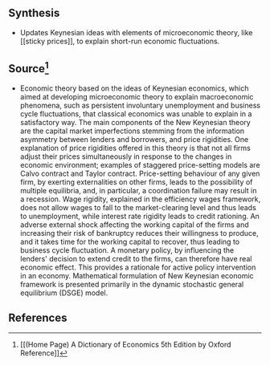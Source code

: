 ## Synthesis
- Updates Keynesian ideas with elements of microeconomic theory, like [[sticky prices]], to explain short-run economic fluctuations.
## Source[^1]
- Economic theory based on the ideas of Keynesian economics, which aimed at developing microeconomic theory to explain macroeconomic phenomena, such as persistent involuntary unemployment and business cycle fluctuations, that classical economics was unable to explain in a satisfactory way. The main components of the New Keynesian theory are the capital market imperfections stemming from the information asymmetry between lenders and borrowers, and price rigidities. One explanation of price rigidities offered in this theory is that not all firms adjust their prices simultaneously in response to the changes in economic environment; examples of staggered price-setting models are Calvo contract and Taylor contract. Price-setting behaviour of any given firm, by exerting externalities on other firms, leads to the possibility of multiple equilibria, and, in particular, a coordination failure may result in a recession. Wage rigidity, explained in the efficiency wages framework, does not allow wages to fall to the market-clearing level and thus leads to unemployment, while interest rate rigidity leads to credit rationing. An adverse external shock affecting the working capital of the firms and increasing their risk of bankruptcy reduces their willingness to produce, and it takes time for the working capital to recover, thus leading to business cycle fluctuation. A monetary policy, by influencing the lenders' decision to extend credit to the firms, can therefore have real economic effect. This provides a rationale for active policy intervention in an economy. Mathematical formulation of New Keynesian economic framework is presented primarily in the dynamic stochastic general equilibrium (DSGE) model.
## References

[^1]: [[(Home Page) A Dictionary of Economics 5th Edition by Oxford Reference]]
